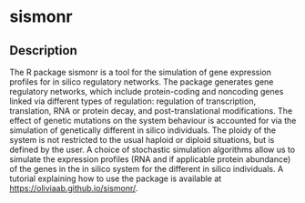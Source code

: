 # sismonr

## Description

The R package sismonr is a tool for the simulation of gene expression profiles for in silico regulatory networks. The package generates gene regulatory networks, which include protein-coding and noncoding genes linked via different types of regulation: regulation of transcription, translation, RNA or protein decay, and post-translational modifications. The effect of genetic mutations on the system behaviour is accounted for via the simulation of genetically different in silico individuals. The ploidy of the system is not restricted to the usual haploid or diploid situations, but is defined by the user. A choice of stochastic simulation algorithms allow us to simulate the expression profiles (RNA and if applicable protein abundance) of the genes in the in silico system for the different in silico individuals. A tutorial explaining how to use the package is available at <https://oliviaab.github.io/sismonr/>.